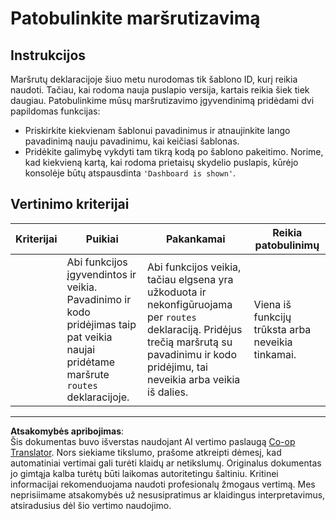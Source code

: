 <!--
CO_OP_TRANSLATOR_METADATA:
{
  "original_hash": "8223e429218befa731dd5bfd22299520",
  "translation_date": "2025-08-28T11:22:49+00:00",
  "source_file": "7-bank-project/1-template-route/assignment.md",
  "language_code": "lt"
}
-->
# Patobulinkite maršrutizavimą

## Instrukcijos

Maršrutų deklaracijoje šiuo metu nurodomas tik šablono ID, kurį reikia naudoti. Tačiau, kai rodoma nauja puslapio versija, kartais reikia šiek tiek daugiau. Patobulinkime mūsų maršrutizavimo įgyvendinimą pridėdami dvi papildomas funkcijas:

- Priskirkite kiekvienam šablonui pavadinimus ir atnaujinkite lango pavadinimą nauju pavadinimu, kai keičiasi šablonas.
- Pridėkite galimybę vykdyti tam tikrą kodą po šablono pakeitimo. Norime, kad kiekvieną kartą, kai rodoma prietaisų skydelio puslapis, kūrėjo konsolėje būtų atspausdinta `'Dashboard is shown'`.

## Vertinimo kriterijai

| Kriterijai | Puikiai                                                                                                                          | Pakankamai                                                                                                                                                                                | Reikia patobulinimų                                   |
| ---------- | -------------------------------------------------------------------------------------------------------------------------------- | ----------------------------------------------------------------------------------------------------------------------------------------------------------------------------------------- | ---------------------------------------------------- |
|            | Abi funkcijos įgyvendintos ir veikia. Pavadinimo ir kodo pridėjimas taip pat veikia naujai pridėtame maršrute `routes` deklaracijoje. | Abi funkcijos veikia, tačiau elgsena yra užkoduota ir nekonfigūruojama per `routes` deklaraciją. Pridėjus trečią maršrutą su pavadinimu ir kodo pridėjimu, tai neveikia arba veikia iš dalies. | Viena iš funkcijų trūksta arba neveikia tinkamai.     |

---

**Atsakomybės apribojimas**:  
Šis dokumentas buvo išverstas naudojant AI vertimo paslaugą [Co-op Translator](https://github.com/Azure/co-op-translator). Nors siekiame tikslumo, prašome atkreipti dėmesį, kad automatiniai vertimai gali turėti klaidų ar netikslumų. Originalus dokumentas jo gimtąja kalba turėtų būti laikomas autoritetingu šaltiniu. Kritinei informacijai rekomenduojama naudoti profesionalų žmogaus vertimą. Mes neprisiimame atsakomybės už nesusipratimus ar klaidingus interpretavimus, atsiradusius dėl šio vertimo naudojimo.